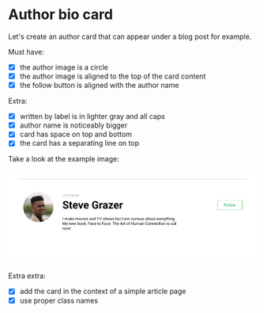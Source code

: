 # Author bio card

Let's create an author card that can appear under a blog post for example.

Must have:

- [x] the author image is a circle
- [x] the author image is aligned to the top of the card content
- [x] the follow button is aligned with the author name

Extra:

- [x] written by label is in lighter gray and all caps
- [x] author name is noticeably bigger
- [x] card has space on top and bottom
- [x] the card has a separating line on top

Take a look at the example image:

![example](author-card-example.png)

Extra extra:

- [x] add the card in the context of a simple article page
- [x] use proper class names
